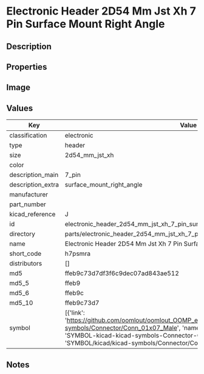 # Electronic Header 2D54 Mm Jst Xh 7 Pin Surface Mount Right Angle

## Description

## Properties


## Image


## Values

| Key | Value |
| --- | --- |
| classification | electronic |
| type | header |
| size | 2d54_mm_jst_xh |
| color |  |
| description_main | 7_pin |
| description_extra | surface_mount_right_angle |
| manufacturer |  |
| part_number |  |
| kicad_reference | J |
| id | electronic_header_2d54_mm_jst_xh_7_pin_surface_mount_right_angle |
| directory | parts/electronic_header_2d54_mm_jst_xh_7_pin_surface_mount_right_angle |
| name | Electronic Header 2D54 Mm Jst Xh 7 Pin Surface Mount Right Angle |
| short_code | h7psmra |
| distributors | [] |
| md5 | ffeb9c73d7df3f6c9dec07ad843ae512 |
| md5_5 | ffeb9 |
| md5_6 | ffeb9c |
| md5_10 | ffeb9c73d7 |
| symbol | [{'link': 'https://github.com/oomlout/oomlout_OOMP_eda_V2/tree/main/SYMBOL/kicad/kicad-symbols/Connector/Conn_01x07_Male', 'name': 'Connector : Conn_01x07_Male', 'id': 'SYMBOL-kicad-kicad-symbols-Connector-Conn_01x07_Male', 'directory': 'SYMBOL/kicad/kicad-symbols/Connector/Conn_01x07_Male/'}] |

## Notes

